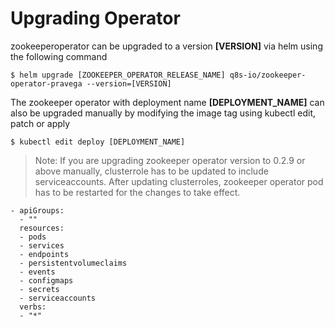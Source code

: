 # Upgrading Operator
zookeeperoperator can be upgraded to a version **[VERSION]** via helm using the following command

```
$ helm upgrade [ZOOKEEPER_OPERATOR_RELEASE_NAME] q8s-io/zookeeper-operator-pravega --version=[VERSION]
```
The zookeeper operator with deployment name **[DEPLOYMENT_NAME]** can also be upgraded manually by modifying the image tag using kubectl edit, patch or apply
```
$ kubectl edit deploy [DEPLOYMENT_NAME]
```
> Note: If you are upgrading zookeeper operator version to 0.2.9 or above manually, clusterrole has to be updated to include serviceaccounts. After updating clusterroles, zookeeper operator pod has to be restarted for the changes to take effect.

```
- apiGroups:
  - ""
  resources:
  - pods
  - services
  - endpoints
  - persistentvolumeclaims
  - events
  - configmaps
  - secrets
  - serviceaccounts
  verbs:
  - "*"
```
